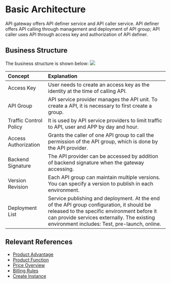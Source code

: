 # Basic Architecture
API gateway offers API definer service and API caller service. API definer offers API calling through management and deployment of API group; API caller uses API through access key and authorization of API definer.

## Business Structure
The business structure is shown below:
![](https://github.com/jdcloudcom/en/blob/edit/image/Internet-Middleware/API-Gateway/%E4%BA%A7%E5%93%81%E6%9E%B6%E6%9E%84.png)

| Concept | Explanation |
| :- | :- |
| Access Key | User needs to create an access key as the identity at the time of calling API. |	
| API Group | API service provider manages the API unit. To create a API, it is necessary to first create a group. |
| Traffic Control Policy | It is used by API service providers to limit traffic to API, user and APP by day and hour. |
| Access Authorization | Grants the caller of one API group to call the permission of the API group, which is done by the API provider.  |
| Backend Signature | The API provider can be accessed by addition of backend signature when the gateway accessing. |
| Version Revision   | Each API group can maintain multiple versions. You can specify a version to publish in each environment. |
| Deployment List | Service publishing and deployment. At the end of the API group configuration, it should be released to the specific environment before it can provide services externally. The existing environment includes: Test, pre-launch, online. |



## Relevant References

- [Product Advantage](../Introduction/Benefits.md)
- [Product Function](../Introduction/Functions.md)
- [Price Overview](../Pricing/Price-Overview.md)
- [Billing Rules](../Pricing/Billing-Rules.md)
- [Create Instance](../Getting-Started/Create-Instance.md)



